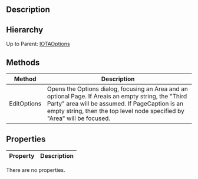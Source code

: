 ## Description

## Hierarchy
Up to Parent: [IOTAOptions](IOTAOptions)

## Methods
| Method | Description |
| ------------- | ------------- |
| EditOptions   | Opens the Options dialog, focusing an Area and an optional Page.  If Areais an empty string, the &quot;Third Party&quot; area will be assumed.  If PageCaption is an empty string, then the top level node specified by &quot;Area&quot; will be  focused. |
## Properties
| Property | Description |
| ------------- | ------------- |
There are no properties.
